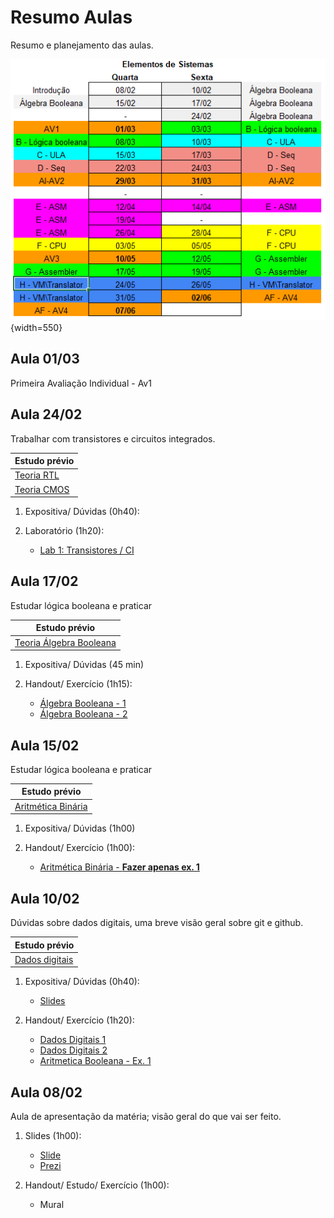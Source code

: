 # Resumo Aulas

Resumo e planejamento das aulas.


![](https://github.com/Insper/Z01.1/raw/main/Planejamento.png){width=550}

<!--
## 14/12 - Sub

## Aula 01/12

1. Revisão/ Dúvidas/ Expositiva

1. Término Projeto I e Mundo Real
          

## Aula 15/10
| Estudo prévio                                                                           |
|-----------------------------------------------------------------------------------------|
| [ASM](https://insper.github.io/Z01.1/Util-Resumo-Assembly/)       |


1. ASM - Instruções, limitações do Z01 (1h00)

1. Laboratório (1h00)
    - [Lab 13: Jump](/Z01.1/assembly-Lab-3/)

 

## Aula 4

Dúvidas sobre dados digitais, uma breve visão geral sobre git e github.

| Estudo prévio                                |
|----------------------------------------------|
| [Dados digitais](https://insper.github.io/Z01.1/Teoria-Dados/) |

1. Expositiva/ Dúvidas (0h40):
    - [Slides](https://github.com/Insper/Z01.1/raw/main/Aulas/04-Slides-DadosDigitais.pdf)

1. Handout/ Exercício (1h20):
    - [Dados Digitais 1](https://docs.google.com/spreadsheets/d/1rN_zQqYaVI8PjAhKqEBCmY-_06I0X9dD0RddcI-miJs/edit?usp=sharing)
    - [Dados Digitais 2](https://insper.github.io/Z01.1/Exercicio-Dados-2/)





## 10/06 - Av4 - AF

## Aula 08/06

1. Expositiva/Dúvidas (1h00)

1. Laboratório (1h00)
    - [Lab 18: VMTranslator](/Z01.1/VMtranslator-Lab-1-old/) (loops e funções)


## Aula 03/06

| Estudo prévio                                                                           |
|-----------------------------------------------------------------------------------------|
| [Exercícios VM - Lab 17](/Z01.1/vm-Lab-1/)        |


1. Expositiva/Dúvidas (1h00)

1. Laboratório (1h00)
    - [Lab 18: VMTranslator](/Z01.1/VMtranslator-Lab-1-old/) (writePushPop e writeArithmetic)


## Aula 01/06

| Estudo prévio                                                                           |
|-----------------------------------------------------------------------------------------|
| [VM - jump](/Z01.1/Teoria-vm-jump/)        |
| [VM - Funções](/Z01.1/Teoria-vm-funcoes/)        |

1. Expositiva/Dúvidas (1h00)

1. Laboratório (1h00)
    - [Lab 17: VM](/Z01.1/vm-Lab-1/) (goto (jump) e funções)
    
  

## 18/05 - Av3

## Aula 06/05

1. Exercícios - CPU/ Dúvidas  (1h00)

1. Aula estúdio (1h00)

   

    
## Aula 01/04

Segunda Avaliação Individual - Av2

  
     
## Aula 04/03

| Estudo prévio                                            |
|----------------------------------------------------------|
| [Teoria RTL](https://insper.github.io/Z01.1/Teoria-RTL/) |
| [Teoria CMOS](https://insper.github.io/Z01.1/Teoria-CMOS/) |

1. Expositiva/ Dúvidas  (0h40):

1. Laboratório (1h20):
    - [Lab 1: Transistores / CI](https://insper.github.io/Z01.1/A-Transistores-Lab-1/)
    - [Lab 2: GitHub](/Z01.1/A-Ambiente-Lab-1)
    - [Lab 3: GitHub](/Z01.1/A-Ambiente-Lab-2)



## Av4 - PF - 02/12

## Aula 30/11

| Estudo prévio                                                                           |
|-----------------------------------------------------------------------------------------|
| [VM - jump](/Z01.1/Teoria-vm-jump/)        |
| [VM - Funções](/Z01.1/Teoria-vm-funcoes/)        |

1. Expositiva/Dúvidas (2h00)


## Aula 25/11

| Estudo prévio                                                                           |
|-----------------------------------------------------------------------------------------|
| [Linguagem de Máquina Virtual](/Z01.1/Teoria-vm/)        |
| [VM - Segmentos](/Z01.1/Teoria-vm-segmentos/)        |
| [VM - Memória](/Z01.1/Teoria-vm-memoria/)        |

1. Expositiva/Dúvidas (1h00)

1. Laboratório (1h00)
    - [Lab 17: VM](/Z01.1/vm-Lab-1/) (Treinando RPN e VM Z01 - básico)
    
    
## Aula 23/11

| Estudo prévio                                                                           |
|-----------------------------------------------------------------------------------------|
| [Assembler - Tabela de símbolos](/Z01.1/assembler-Dicas-SymbolTable/)        |

1. Resolução prova (0h30)

1. Dúvidas/ Expositiva (0h30):

1. Laboratório (1h00)
    - [Lab 16: Assembler - parte 4](/Z01.1/assembler-Lab-1-parte-4/)
    - [Lab 16: Assembler - parte 5](/Z01.1/assembler-Lab-1-parte-5/)


## Aula 18/11

| Estudo prévio                                                                           |
|-----------------------------------------------------------------------------------------|
| [Assembler](/Z01.1/Teoria-Assembler/)        |

   
1. Revisão/ Dúvidas/ Expositiva (1h00):

1. Laboratório (1h00)
    - [Lab 16: Assembler](/Z01.1/assembler-Lab-1-parte-3/)
    
    
## Aula 16/11

| Estudo prévio                                                                           |
|-----------------------------------------------------------------------------------------|
| [Assembler](/Z01.1/Teoria-Assembler/)       |

1. Expositiva/Dúvidas  (1h20)

1. Laboratório (0h40)
    - [Lab 16: Assembler](/Z01.1/assembler-Lab-1-parte-1/)
    
    
## 11/11 - Av3

## Aula 09/11

| Estudo prévio                                                                           |
|-----------------------------------------------------------------------------------------|
| [CPU](https://insper.github.io/Z01.1/Teoria-Z01/)       |
| [Linguagem de máquina](https://insper.github.io/Z01.1/Teoria-Linguagem-de-Maquina/)           |

1. Expositiva/ Dúvidas  (1h00)

1. Laboratório (1h00)
    - [Lab 15: Control unit](/Z01.1/cpu-lab-1/)


## Aula 04/11

| Estudo prévio                                                                           |
|-----------------------------------------------------------------------------------------|
| [CPU](https://insper.github.io/Z01.1/Teoria-Z01/)       |
| [Linguagem de máquina](https://insper.github.io/Z01.1/Teoria-Linguagem-de-Maquina/)           |

1. Expositiva/ Dúvidas  (1h00)

1. Laboratório (1h00)
    - [Lab 14: Pequena CPU](/Z01.1/ula-lab-4/)
    

## Aula 28/10

| Estudo prévio                                                                           |
|-----------------------------------------------------------------------------------------|
| [ASM - Jump](https://insper.github.io/Z01.1/Teoria-nasm-jump/)       |

   
1. Revisão/ Dúvidas/ Expositiva (0h30):

1. Laboratório (1h30)
    - [Lab 12: Jump](/Z01.1/assembly-Lab-3/)
    - [Lab 13: Praticando](/Z01.1/assembly-Lab-4/)   


## Aula 26/10

| Estudo prévio                                                                           |
|-----------------------------------------------------------------------------------------|
| [ASM - Mapa de memória](https://insper.github.io/Z01.1/Teoria-Z01-mapadeMemoria/)       |

   
1. Revisão/ Dúvidas/ Expositiva (1h00):

1. Laboratório (1h00)
    - [Lab 11: Periféricos](/Z01.1/assembly-Lab-2/)
    
    
## Aula 21/10


| Estudo prévio                                                                           |
|-----------------------------------------------------------------------------------------|
| [Linguagem de máquina](https://insper.github.io/Z01.1/Teoria-Linguagem-de-Maquina/)           |
| [ASM - Assembly](https://insper.github.io/Z01.1/Teoria-Assembly/)           |
| [Resumo - Assembly](https://insper.github.io/Z01.1/Util-Resumo-Assembly/)           |

   
1. Expositiva/ Dúvidas (1h00):

1. Laboratório (1h00)
    - [Lab 10: Assembly](/Z01.1/assembly-Lab-1/)
    
    
## Aula 19/10

Projeto D-Lógica Sequencial.

1. Expositiva/ Dúvidas (0h30)

1. Aula estúdio (1h30)


## Aula 14/10

Começo do projeto D-Lógica Sequencial.

| Estudo prévio                                                                           |
|-----------------------------------------------------------------------------------------|
| [Lógica Sequencial](https://insper.github.io/Z01.1/Teoria-Logica-Sequencial/)           |


1. Expositiva/ Dúvidas (1h00):

1. Laboratório (1h00)
    - [Lab 9: Lógica sequencial](/Z01.1/seq-Lab-1/)
  
  
## Aula 30/09

Segunda Avaliação Individual - Av2


## Aula 23/09

1. Expositiva/Dúvidas/Revisão para a AV-I (0h30)

1. Aula estúdio (1h30)

## Aula 21/09

Detalhes da ULA da CPU do Z01.1.

| Estudo prévio                                     |
|---------------------------------------------------|
| [ULA](https://insper.github.io/Z01.1/Teoria-ULA/) |

1. Expositiva/Dúvidas (0h30)
   
1. Laboratórios (0h30)
    - [Lab 8: ULA](/Z01.1/ula-Lab-3/)

1. Aula estúdio (1h00)

## Aula 16/09

Começo do projeto C-ULA, trabalhando com aritmética binária.

| Estudo prévio                                                                           |
|-----------------------------------------------------------------------------------------|
| [Aritmética Binária](https://insper.github.io/Z01.1/Teoria-Aritmetica-Binaria/)         |
| [Aritmética Binária - HW](https://insper.github.io/Z01.1/Teoria-Aritmetica-Binaria-HW/) |

1. Expositiva/ Dúvidas (0h30):

1. Handout (0h40):
    - [Handout Aritmética Booleana](https://github.com/Insper/Z01.1/blob/master/Exercicios/Exercicio-Aritmetica-Booleana.pdf)

1. Laboratórios (0h50)
    - [Lab 6: Adders](/Z01.1/ula-Lab-1/)
    - [Lab 7: Visualizando simulação ](/Z01.1/ula-Lab-2/)
    
## Aula 14/09    

1. Estúdio

## Aula 09/09

Projeto B - Lógica Combinacional

| Estudo prévio                                      |
|----------------------------------------------------|
| https://insper.github.io/Z01.1/Teoria-Componentes/ |
| https://insper.github.io/Z01.1/VHDL-basico/        |
| https://insper.github.io/Z01.1/VHDL-Combinacional/ |

1. Expositiva/ Dúvidas (0h30)

1. Laboratórios (1h30)
    - [Lab5: Lógica Combinacional](/Z01.1/LogiComb-Lab-2)
    
## Aula 02/09

Inicio do projeto B - Lógica Combinacional, começo do uso de VHDL.

| Estudo prévio                                      |
|----------------------------------------------------|
| https://insper.github.io/Z01.1/Teoria-Componentes/ |
| https://insper.github.io/Z01.1/VHDL-basico/        |
| https://insper.github.io/Z01.1/VHDL-Combinacional/ |

1. Expositiva/ Dúvidas (0h30)

1. Laboratórios (1h30)
    - [Lab 2: GitHub](/Z01.1/A-Ambiente-Lab-1)
    - [Lab 3: GitHub](/Z01.1/A-Ambiente-Lab-2)
    - [Lab 4: FPGA - VHDL](https://insper.github.io/Z01.1/LogiComb-Lab-1)
    
-->

## Aula 01/03

Primeira Avaliação Individual - Av1

## Aula 24/02

Trabalhar com transistores e circuitos integrados.

| Estudo prévio                                            |
|----------------------------------------------------------|
| [Teoria RTL](https://insper.github.io/Z01.1/Teoria-RTL/) |
| [Teoria CMOS](https://insper.github.io/Z01.1/Teoria-CMOS/) |

1. Expositiva/ Dúvidas  (0h40):

1. Laboratório (1h20):
    - [Lab 1: Transistores / CI](https://insper.github.io/Z01.1/A-Transistores-Lab-1/)
    

## Aula 17/02

Estudar lógica booleana e praticar

| Estudo prévio                                                                      |
|------------------------------------------------------------------------------------|
| [Teoria Álgebra Booleana](https://insper.github.io/Z01.1/commum-content/teoria/Teoria-Algebra-Booleana/) |

1. Expositiva/ Dúvidas  (45 min)

1. Handout/ Exercício (1h15):
    - [Álgebra Booleana - 1](/Z01.1/Exercicio-Algebra-Booleana-1)
    - [Álgebra Booleana - 2](/Z01.1/Exercicio-Algebra-Booleana-2)


## Aula 15/02

Estudar lógica booleana e praticar

| Estudo prévio                                                                      |
|------------------------------------------------------------------------------------|
| [Aritmética Binária](https://insper.github.io/Z01.1/commum-content/teoria/Teoria-Aritmetica-Binaria/) |

1. Expositiva/ Dúvidas  (1h00)

1. Handout/ Exercício (1h00):
    - [Aritmética Binária - **Fazer apenas ex. 1**](https://github.com/Insper/Z01.1/blob/main/Exercicios/Exercicio-Aritmetica-Booleana.pdf)

    
    
## Aula 10/02

Dúvidas sobre dados digitais, uma breve visão geral sobre git e github.

| Estudo prévio                                |
|----------------------------------------------|
| [Dados digitais](https://insper.github.io/Z01.1/commum-content/teoria/Teoria-Dados/) |

1. Expositiva/ Dúvidas (0h40):
    - [Slides](https://github.com/Insper/Z01.1/blob/main/Aulas/02-DadosDigitais.pdf)         

1. Handout/ Exercício (1h20):
    - [Dados Digitais 1](https://github.com/Insper/Z01.1/blob/main/Exercicios/Dados_1.pdf)
    - [Dados Digitais 2](https://insper.github.io/Z01.1/Exercicio-Dados-2/)
    - [Aritmetica Booleana - Ex. 1](https://github.com/Insper/Z01.1/blob/main/Exercicios/Exercicio-Aritmetica-Booleana.pdf)


## Aula 08/02

Aula de apresentação da matéria; visão geral do que vai ser feito.

1. Slides (1h00):
    - [Slide](https://github.com/Insper/Z01.1/blob/main/Aulas/01-OrganizacaoDeComputadores.pdf)
    - [Prezi](https://prezi.com/view/InQMPs4wjxMtznUGlW6L/)

1. Handout/ Estudo/ Exercício (1h00):
    - Mural

<!--
     
1. Laboratório (20 min): 
    - [Lab 1: Configurando GitHub](/Z01.1/A-Ambiente-Lab-1)
-->
